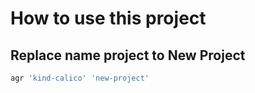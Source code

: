# How to use this project

## Replace name project to New Project

```bash
agr 'kind-calico' 'new-project'
```
